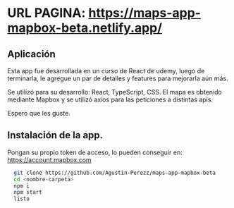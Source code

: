 
# URL PAGINA: https://maps-app-mapbox-beta.netlify.app/ 



## Aplicación

Esta app fue desarrollada en un curso de React de udemy, luego de terminarla, le agregue un par de detalles y features para mejorarla aún más.

Se utilizó para su desarrollo: React, TypeScript, CSS.
El mapa es obtenido mediante Mapbox y se utilizó axios para las peticiones a distintas apis.

Espero que les guste.


## Instalación de la app.

Pongan su propio token de acceso, lo pueden conseguir en:  https://account.mapbox.com

```bash
  git clone https://github.com/Agustin-Perezz/maps-app-mapbox-beta
  cd <nombre-carpeta>
  npm i
  npm start
  listo
```
    